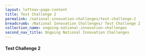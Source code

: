```yaml
---
layout: leftnav-page-content
title: Test Challenge 2
permalink: /national-innovation-challenges/test-challenge-2
breadcrumb: /National Innovation Challenges/ Test Challenge 2
collection_name: ongoing-national-innovation-challenges
second_nav_title: Ongoing National Innovation Challenges
---
```


#### **Test Challenge 2**
